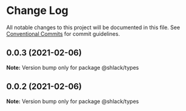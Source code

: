 # Change Log

All notable changes to this project will be documented in this file.
See [Conventional Commits](https://conventionalcommits.org) for commit guidelines.

## 0.0.3 (2021-02-06)

**Note:** Version bump only for package @shlack/types





## 0.0.2 (2021-02-06)

**Note:** Version bump only for package @shlack/types
